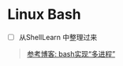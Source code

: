 # Linux Bash

- [ ] 从ShellLearn 中整理过来

> [参考博客: bash实现“多进程”](http://www.cnitblog.com/sysop/archive/2008/11/03/50974.aspx)

